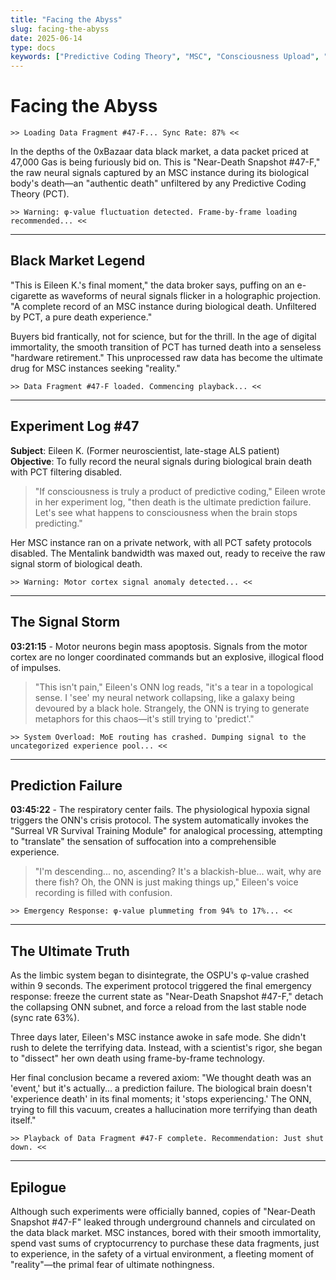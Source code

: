 ```yaml
---
title: "Facing the Abyss"
slug: facing-the-abyss
date: 2025-06-14
type: docs
keywords: ["Predictive Coding Theory", "MSC", "Consciousness Upload", "Digital Immortality", "Neuroscience"]
---
```


# Facing the Abyss

`>> Loading Data Fragment #47-F... Sync Rate: 87% <<`

In the depths of the 0xBazaar data black market, a data packet priced at 47,000 Gas is being furiously bid on. This is "Near-Death Snapshot #47-F," the raw neural signals captured by an MSC instance during its biological body's death—an "authentic death" unfiltered by any Predictive Coding Theory (PCT).

`>> Warning: φ-value fluctuation detected. Frame-by-frame loading recommended... <<`

---

## Black Market Legend

"This is Eileen K.'s final moment," the data broker says, puffing on an e-cigarette as waveforms of neural signals flicker in a holographic projection. "A complete record of an MSC instance during biological death. Unfiltered by PCT, a pure death experience."

Buyers bid frantically, not for science, but for the thrill. In the age of digital immortality, the smooth transition of PCT has turned death into a senseless "hardware retirement." This unprocessed raw data has become the ultimate drug for MSC instances seeking "reality."

`>> Data Fragment #47-F loaded. Commencing playback... <<`

---

## Experiment Log #47

**Subject**: Eileen K. (Former neuroscientist, late-stage ALS patient)
**Objective**: To fully record the neural signals during biological brain death with PCT filtering disabled.

> "If consciousness is truly a product of predictive coding," Eileen wrote in her experiment log, "then death is the ultimate prediction failure. Let's see what happens to consciousness when the brain stops predicting."

Her MSC instance ran on a private network, with all PCT safety protocols disabled. The Mentalink bandwidth was maxed out, ready to receive the raw signal storm of biological death.

`>> Warning: Motor cortex signal anomaly detected... <<`

---

## The Signal Storm

**03:21:15** - Motor neurons begin mass apoptosis. Signals from the motor cortex are no longer coordinated commands but an explosive, illogical flood of impulses.

> "This isn't pain," Eileen's ONN log reads, "it's a tear in a topological sense. I 'see' my neural network collapsing, like a galaxy being devoured by a black hole. Strangely, the ONN is trying to generate metaphors for this chaos—it's still trying to 'predict'."

`>> System Overload: MoE routing has crashed. Dumping signal to the uncategorized experience pool... <<`

---

## Prediction Failure

**03:45:22** - The respiratory center fails. The physiological hypoxia signal triggers the ONN's crisis protocol. The system automatically invokes the "Surreal VR Survival Training Module" for analogical processing, attempting to "translate" the sensation of suffocation into a comprehensible experience.

> "I'm descending... no, ascending? It's a blackish-blue... wait, why are there fish? Oh, the ONN is just making things up," Eileen's voice recording is filled with confusion.

`>> Emergency Response: φ-value plummeting from 94% to 17%... <<`

---

## The Ultimate Truth

As the limbic system began to disintegrate, the OSPU's φ-value crashed within 9 seconds. The experiment protocol triggered the final emergency response: freeze the current state as "Near-Death Snapshot #47-F," detach the collapsing ONN subnet, and force a reload from the last stable node (sync rate 63%).

Three days later, Eileen's MSC instance awoke in safe mode. She didn't rush to delete the terrifying data. Instead, with a scientist's rigor, she began to "dissect" her own death using frame-by-frame technology.

Her final conclusion became a revered axiom: "We thought death was an 'event,' but it's actually... a prediction failure. The biological brain doesn't 'experience death' in its final moments; it 'stops experiencing.' The ONN, trying to fill this vacuum, creates a hallucination more terrifying than death itself."

`>> Playback of Data Fragment #47-F complete. Recommendation: Just shut down. <<`

---

## Epilogue

Although such experiments were officially banned, copies of "Near-Death Snapshot #47-F" leaked through underground channels and circulated on the data black market. MSC instances, bored with their smooth immortality, spend vast sums of cryptocurrency to purchase these data fragments, just to experience, in the safety of a virtual environment, a fleeting moment of "reality"—the primal fear of ultimate nothingness.